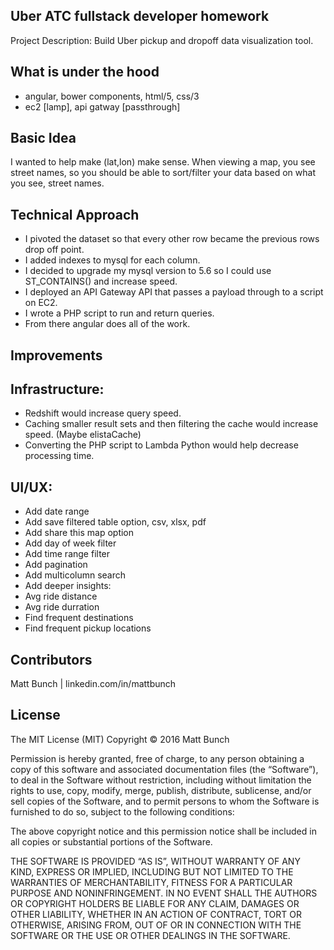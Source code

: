 ## Uber ATC full­stack developer homework

Project Description: Build Uber pickup and dropoff data visualization tool.

## What is under the hood

* angular, bower components, html/5, css/3
* ec2 [lamp], api gatway [passthrough]

## Basic Idea

I wanted to help make (lat,lon) make sense. When viewing a map, you see street names, so you should be able to sort/filter your data based on what you see, street names.

## Technical Approach

* I pivoted the dataset so that every other row became the previous rows drop off point.
* I added indexes to mysql for each column.
* I decided to upgrade my mysql version to 5.6 so I could use ST_CONTAINS() and increase speed.
* I deployed an API Gateway API that passes a payload through to a script on EC2.
* I wrote a PHP script to run and return queries.
* From there angular does all of the work.

## Improvements

**Infrastructure:**
-----
* Redshift would increase query speed.
* Caching smaller result sets and then filtering the cache would increase speed. (Maybe elistaCache)
* Converting the PHP script to Lambda Python would help decrease processing time.


**UI/UX:**
-----
* Add date range
* Add save filtered table option, csv, xlsx, pdf
* Add share this map option
* Add day of week filter
* Add time range filter
* Add pagination
* Add multicolumn search
* Add deeper insights:
 * Avg ride distance
 * Avg ride durration
 * Find frequent destinations
 * Find frequent pickup locations

## Contributors

Matt Bunch | linkedin.com/in/mattbunch

## License
The MIT License (MIT)
Copyright © 2016 Matt Bunch

Permission is hereby granted, free of charge, to any person obtaining a copy of this software and associated documentation files (the “Software”), to deal in the Software without restriction, including without limitation the rights to use, copy, modify, merge, publish, distribute, sublicense, and/or sell copies of the Software, and to permit persons to whom the Software is furnished to do so, subject to the following conditions:

The above copyright notice and this permission notice shall be included in all copies or substantial portions of the Software.

THE SOFTWARE IS PROVIDED “AS IS”, WITHOUT WARRANTY OF ANY KIND, EXPRESS OR IMPLIED, INCLUDING BUT NOT LIMITED TO THE WARRANTIES OF MERCHANTABILITY, FITNESS FOR A PARTICULAR PURPOSE AND NONINFRINGEMENT. IN NO EVENT SHALL THE AUTHORS OR COPYRIGHT HOLDERS BE LIABLE FOR ANY CLAIM, DAMAGES OR OTHER LIABILITY, WHETHER IN AN ACTION OF CONTRACT, TORT OR OTHERWISE, ARISING FROM, OUT OF OR IN CONNECTION WITH THE SOFTWARE OR THE USE OR OTHER DEALINGS IN THE SOFTWARE.
